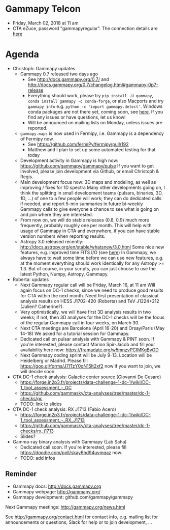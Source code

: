 # Gammapy Telcon

* Friday, March 02, 2018 at 11 am
* CTA eZuce, password "gammapyregular".  The connection details are [here](ConnectionDetails.txt)

# Agenda

* Christoph: Gammapy updates
  * Gammapy 0.7 released two days ago
    * See http://docs.gammapy.org/0.7/ and http://docs.gammapy.org/0.7/changelog.html#gammapy-0p7-release
    * Everything should work, please try `pip install -U gammapy`, `conda install gammapy -c conda-forge`,
      or also Macports and try `gammapy info` e.g. `python -c 'import gammapy.detect'`.
      Windows conda packages are not there yet, coming soon, see [here](https://github.com/conda-forge/gammapy-feedstock/pull/1).
      If you find any issues or have questions, let us know!
    * Will be announced on mailing lists on Monday, unless issues are reported.
  * `gammapy.maps` is now used in Fermipy, i.e. Gammapy is a dependency of Fermipy now.
    * See https://github.com/fermiPy/fermipy/pull/192
    * Matthew and I plan to set up some automated testing for that today
  * Development activity in Gammapy is high now: https://github.com/gammapy/gammapy/pulse
    If you want to get involved, please join development via Github, or email Christoph & Regis.
  * Main development focus now: 3D maps and modeling, as well as improving / fixes for 1D spectra
    Many other developments going on, I think the splitting in small development teams (pulsars, binaries, 3D, 1D, ...)
    of one to a few people will work; they can do dedicated calls if needed, and report 5-min summaries in future
    bi-weekly Gammapy calls to give everyone a chance to see what is going on and join where they are interested.
  * From now on, we will do stable releases (0.8, 0.9) much more frequently, probably roughly one per month.
    This will help with usage of Gammapy in CTA and everywhere, if you can have stable version numbers when reporting results.
  * Astropy 3.0 released recently: http://docs.astropy.org/en/stable/whatsnew/3.0.html
    Some nice new features, e.g. improved time FITS I/O (see [here](http://docs.astropy.org/en/stable/whatsnew/3.0.html#whatsnew-3-0-fits-time-support))
    In Gammapy, we always have to wait some time before we can use new features,
    e.g. at the moment everything should work identically for any Astropy >= 1.3.
    But of course, in your scripts, you can just choose to use the latest Python, Numpy, Astropy, Gammapy.
* Roberta: updates
  * Next Gammapy regular call will be Friday, March 16, at 11 am
    Will again focus on DC-1 checks, since we need to produce good results for CTA within the next month.
    Need first presentation of classical analysis results on HESS J1702-420 (Roberta) and TeV J1224+212 (Julien? Catherine?).
  * Very optimistically, we will have first 3D analysis results in two weeks;
    if not, then 3D analyses for the DC-1 checks
    will be the focus of the regular Gammapy call in four weeks, on March 30.
  * Next CTA meetings are Barcelona (April 16-20) and Orsay/Paris (May 14-18)
    We asked for a tutorial session for Gammapy.
  * Dedicated call on pulsar analysis with Gammapy & PINT soon.
    If you're interested, please contact Marion Spir-Jacob and fill your availability here now:
    https://framadate.org/w5mnzvPCIMKgBvOD
  * Next Gammapy coding sprint will be July 9-13.
    Location will be Heidelberg or Madrid.
    Please fill https://goo.gl/forms/J7lTzY0oN15lt2xf2 now if you want to join, we will decide soon.
* CTA DC-1 check analysis: Galactic center source (Giovanni De Cesare)
  * https://forge.in2p3.fr/projects/data-challenge-1-dc-1/wiki/DC-1_tool_assessment_-_GC
  * https://github.com/gammasky/cta-analyses/tree/master/dc-1-checks/gc
  * TODO: link to slides
* CTA DC-1 check analysis: RX J1713 (Fabio Acero)
  * https://forge.in2p3.fr/projects/data-challenge-1-dc-1/wiki/DC-1_tool_assessment_-_RX_J1713
  * https://github.com/gammasky/cta-analyses/tree/master/dc-1-checks/rx_j1713
  * Slides?
* Gamma-ray binary analysis with Gammapy (Lab Saha)
  * Dedicated call soon. If you're interested, please fill https://doodle.com/poll/skay6hd94uvmqaz now.
  * TODO: add infos


## Reminder

* Gammapy docs: http://docs.gammapy.org
* Gammapy webpage: http://gammapy.org/
* Gammapy development: github.com/gammapy/gammapy

Next Gammapy meetings: http://gammapy.org/news.html

See http://gammapy.org/contact.html for contact info, e.g. mailing list
for announcements or questions, Slack for help or to join development, ...
